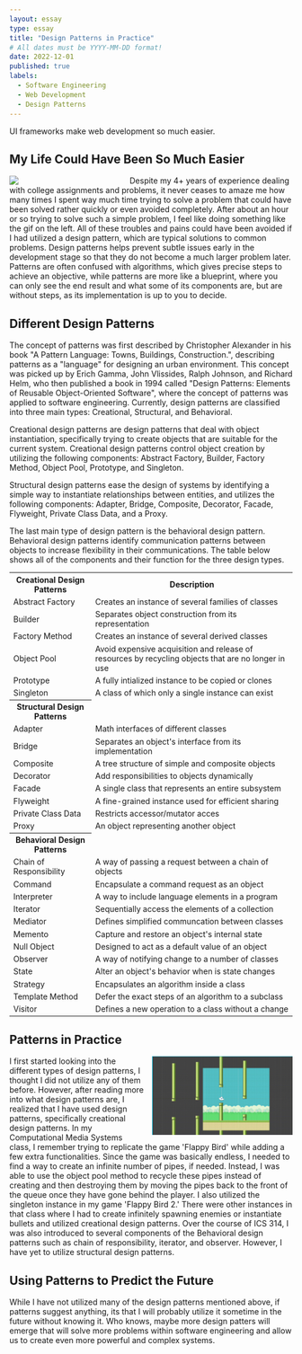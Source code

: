```yaml
---
layout: essay
type: essay
title: "Design Patterns in Practice"
# All dates must be YYYY-MM-DD format!
date: 2022-12-01
published: true
labels:
  - Software Engineering
  - Web Development
  - Design Patterns
---
```

UI frameworks make web development so much easier.
## My Life Could Have Been So Much Easier
<div>
<img src = ../img/reflect-design-patterns/trash-computer.gif width="200px" align="left" style="margin-right: 1em">
Despite my 4+ years of experience dealing with college assignments and problems, it never ceases to amaze me how many times I spent way much time trying to solve a problem that could have been solved rather quickly or even avoided completely. After about an hour or so trying to solve such a simple problem, I feel like doing something like the gif on the left. All of these troubles and pains could have been avoided if I had utilized a design pattern, which are typical solutions to common problems. Design patterns helps prevent subtle issues early in the development stage so that they do not become a much larger problem later. Patterns are often confused with algorithms, which gives precise steps to achieve an objective, while patterns are more like a blueprint, where you can only see the end result and what some of its components are, but are without steps, as its implementation is up to you to decide. 
</div>

## Different Design Patterns
The concept of patterns was first described by Christopher Alexander in his book "A Pattern Language: Towns, Buildings, Construction.", describing patterns as a "language" for designing an urban environment. This concept was picked up by Erich Gamma, John Vlissides, Ralph Johnson, and Richard Helm, who then published a book in 1994 called "Design Patterns: Elements of Reusable Object-Oriented Software", where the concept of patterns was applied to software engineering. Currently, design patterns are classified into three main types: Creational, Structural, and Behavioral. 

Creational design patterns are design patterns that deal with object instantiation, specifically trying to create objects that are suitable for the current system. Creational design patterns control object creation by utilizing the following components: Abstract Factory, Builder, Factory Method, Object Pool, Prototype, and Singleton. 

Structural design patterns ease the design of systems by identifying a simple way to instantiate relationships between entities, and utilizes the following components: Adapter, Bridge, Composite, Decorator, Facade, Flyweight, Private Class Data, and a Proxy.

The last main type of design pattern is the behavioral design pattern. Behavioral design patterns identify communication patterns between objects to increase flexibility in their communications. The table below shows all of the components and their function for the three design types. 

<table>
    <tr>
        <th>Creational Design Patterns</th>
        <th>Description</th>
    </tr>
    <tr>
        <td>Abstract Factory</td>
        <td>Creates an instance of several families of classes</td>
    </tr>
    <tr>
        <td>Builder</td>
        <td>Separates object construction from its representation</td>
    </tr>
    <tr>
        <td>Factory Method</td>
        <td>Creates an instance of several derived classes</td>
    </tr>
    <tr>
        <td>Object Pool</td>
        <td>Avoid expensive acquisition and release of resources by recycling objects that are no longer in use</td>
    </tr>
    <tr>
        <td>Prototype</td>
        <td>A fully intialized instance to be copied or clones</td>
    </tr>
    <tr>
        <td>Singleton</td>
        <td>A class of which only a single instance can exist</td>
    </tr>
    <tr>
        <th>Structural Design Patterns</th>
    </tr>
    <tr>
        <td>Adapter</td>
        <td>Math interfaces of different classes</td>
    </tr>
    <tr>
        <td>Bridge</td>
        <td>Separates an object's interface from its implementation</td>
    </tr>
    <tr>
        <td>Composite</td>
        <td>A tree structure of simple and composite objects</td>
    </tr>
    <tr>
        <td>Decorator</td>
        <td>Add responsibilities to objects dynamically</td>
    </tr>
    <tr>
        <td>Facade</td>
        <td>A single class that represents an entire subsystem</td>
    </tr>
    <tr>
        <td>Flyweight</td>
        <td>A fine-grained instance used for efficient sharing</td>
    </tr>
    <tr>
        <td>Private Class Data</td>
        <td>Restricts accessor/mutator acces</td>
    </tr>
    <tr>
        <td>Proxy</td>
        <td>An object representing another object</td>
    </tr>
    <tr>
        <th>Behavioral Design Patterns</th>
    </tr>
    <tr>
        <td>Chain of Responsibility</td>
        <td>A way of passing a request between a chain of objects</td>
    </tr>
    <tr>
        <td>Command</td>
        <td>Encapsulate a command request as an object</td>
    </tr>
    <tr>
        <td>Interpreter</td>
        <td>A way to include language elements in a program</td>
    </tr>
    <tr>
        <td>Iterator</td>
        <td>Sequentially access the elements of a collection</td>
    </tr>
    <tr>
        <td>Mediator</td>
        <td>Defines simplified communcation between classes</td>
    </tr>    
    <tr>
        <td>Memento</td>
        <td>Capture and restore an object's internal state</td>
    </tr>    
    <tr>
        <td>Null Object</td>
        <td>Designed to act as a default value of an object</td>
    </tr>    
    <tr>
        <td>Observer</td>
        <td>A way of notifying change to a number of classes</td>
    </tr>    
    <tr>
        <td>State</td>
        <td>Alter an object's behavior when is state changes</td>
    </tr>    
    <tr>
        <td>Strategy</td>
        <td>Encapsulates an algorithm inside a class</td>
    </tr>    
    <tr>
        <td>Template Method</td>
        <td>Defer the exact steps of an algorithm to a subclass</td>
    </tr>    
    <tr>
        <td>Visitor</td>
        <td>Defines a new operation to a class without a change</td>
    </tr>
</table>

## Patterns in Practice
<img src= "../img/reflect-design-patterns/flappy-bird.png" align="right" style="margin-left: 1em;" width="250px"> 
I first started looking into the different types of design patterns, I thought I did not utilize any of them before. However, after reading more into what design patterns are, I realized that I have used design patterns, specifically creational design patterns. In my Computational Media Systems class, I remember trying to replicate the game 'Flappy Bird' while adding a few extra functionalities. Since the game was basically endless, I needed to find a way to create an infinite number of pipes, if needed. Instead, I was able to use the object pool method to recycle these pipes instead of creating and then destroying them by moving the pipes back to the front of the queue once they have gone behind the player. I also utilized the singleton instance in my game 'Flappy Bird 2.' There were other instances in that class where I had to create infinitely spawning enemies or instantiate bullets and utilized creational design patterns. Over the course of ICS 314, I was also introduced to several components of the Behavioral design patterns such as chain of responsibility, iterator, and observer. However, I have yet to utilize structural design patterns. 

## Using Patterns to Predict the Future
While I have not utilized many of the design patterns mentioned above, if patterns suggest anything, its that I will probably utilize it sometime in the future without knowing it. Who knows, maybe more design patters will emerge that will solve more problems within software engineering and allow us to create even more powerful and complex systems. 